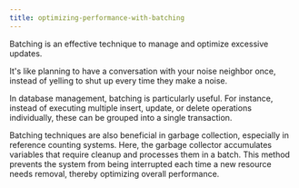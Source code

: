 ```yaml
---
title: optimizing-performance-with-batching
---
```

Batching is an effective technique to manage and optimize excessive updates.

It's like planning to have a conversation with your noise neighbor once, instead of yelling to shut up every time they make a noise.

In database management, batching is particularly useful. For instance, instead of executing multiple insert, update, or delete operations individually, these can be grouped into a single transaction.

Batching techniques are also beneficial in garbage collection, especially in reference counting systems. Here, the garbage collector accumulates variables that require cleanup and processes them in a batch. This method prevents the system from being interrupted each time a new resource needs removal, thereby optimizing overall performance.